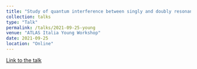 ```yaml
---
title: "Study of quantum interference between singly and doubly resonant top-quark production"
collection: talks
type: "Talk"
permalink: /talks/2021-09-25-young
venue: "ATLAS Italia Young Workshop"
date: 2021-09-25
location: "Online"
---
```


[Link to the talk](http://JustWhit3.github.io/files/young.pdf)
